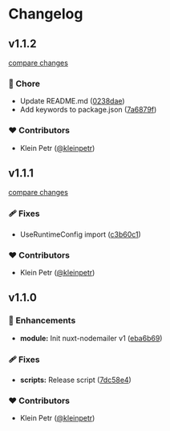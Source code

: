 # Changelog


## v1.1.2

[compare changes](https://github.com/kleinpetr/nuxt-nodemailer/compare/v1.1.1...v1.1.2)

### 🏡 Chore

- Update README.md ([0238dae](https://github.com/kleinpetr/nuxt-nodemailer/commit/0238dae))
- Add keywords to package.json ([7a6879f](https://github.com/kleinpetr/nuxt-nodemailer/commit/7a6879f))

### ❤️ Contributors

- Klein Petr ([@kleinpetr](http://github.com/kleinpetr))

## v1.1.1

[compare changes](https://github.com/kleinpetr/nuxt-nodemailer/compare/v1.1.0...v1.1.1)

### 🩹 Fixes

- UseRuntimeConfig import ([c3b60c1](https://github.com/kleinpetr/nuxt-nodemailer/commit/c3b60c1))

### ❤️ Contributors

- Klein Petr ([@kleinpetr](http://github.com/kleinpetr))

## v1.1.0


### 🚀 Enhancements

- **module:** Init nuxt-nodemailer v1 ([eba6b69](https://github.com/kleinpetr/nuxt-nodemailer/commit/eba6b69))

### 🩹 Fixes

- **scripts:** Release script ([7dc58e4](https://github.com/kleinpetr/nuxt-nodemailer/commit/7dc58e4))

### ❤️ Contributors

- Klein Petr ([@kleinpetr](http://github.com/kleinpetr))

